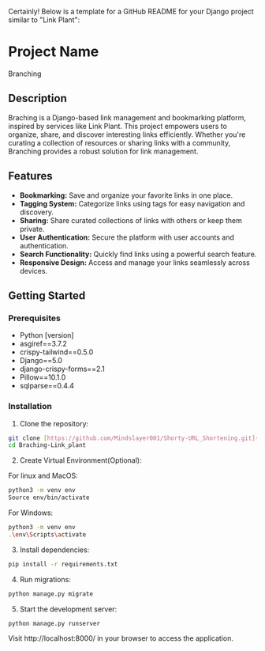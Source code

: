 Certainly! Below is a template for a GitHub README for your Django project similar to "Link Plant":

# Project Name

Branching

## Description

Braching is a Django-based link management and bookmarking platform, inspired by services like Link Plant. This project empowers users to organize, share, and discover interesting links efficiently. Whether you're curating a collection of resources or sharing links with a community, Branching provides a robust solution for link management.

## Features

- **Bookmarking:** Save and organize your favorite links in one place.
- **Tagging System:** Categorize links using tags for easy navigation and discovery.
- **Sharing:** Share curated collections of links with others or keep them private.
- **User Authentication:** Secure the platform with user accounts and authentication.
- **Search Functionality:** Quickly find links using a powerful search feature.
- **Responsive Design:** Access and manage your links seamlessly across devices.

## Getting Started

### Prerequisites

- Python [version]
- asgiref==3.7.2
- crispy-tailwind==0.5.0
- Django==5.0
- django-crispy-forms==2.1
- Pillow==10.1.0
- sqlparse==0.4.4

### Installation

1. Clone the repository:

```bash
git clone [https://github.com/Mindslayer001/Shorty-URL_Shortening.git](https://github.com/Mindslayer001/Braching-Link_plant.git)
cd Braching-Link_plant
```
2. Create Virtual Environment(Optional):

For linux and MacOS:
```bash
python3 -m venv env
Source env/bin/activate
```
For Windows:
```bash
python3 -m venv env
.\env\Scripts\activate
```

3. Install dependencies:

```bash
pip install -r requirements.txt
```

4. Run migrations:

```bash
python manage.py migrate
```

5. Start the development server:

```bash
python manage.py runserver
```

Visit http://localhost:8000/ in your browser to access the application.
